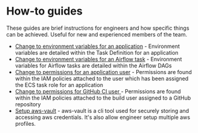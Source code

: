 # How-to guides

These guides are brief instructions for engineers and how specific things can be achieved. Useful for new and experienced members of the team.

* [Change to environment variables for an application](/architecture-and-infrastrucutre/infrastructure/how-to-guides/change-app-env-var) - Environment variables are detailed within the Task Definition for an application
* [Change to environment variables for an Airflow task](/architecture-and-infrastrucutre/infrastructure/how-to-guides/change-airflow-task-env-var) - Environment variables for Airflow tasks are detailed within the Airflow DAGs
* [Change to permissions for an application user](/architecture-and-infrastrucutre/infrastructure/how-to-guides/change-app-permissions) - Permissions are found within the IAM policies attached to the user which has been assigned the ECS task role for an application
* [Change to permissions for GitHub CI user
  ](/architecture-and-infrastrucutre/infrastructure/how-to-guides/change-github-ci-user) - Permissions are found within the IAM policies attached to the build user assigned to a GitHub repository
* [Setup aws-vault](/architecture-and-infrastrucutre/infrastructure/how-to-guides/setup-aws-vault) - aws-vault is a cli tool used for securely storing and accessing aws credentials. It's also allow engineer setup multiple aws profiles.